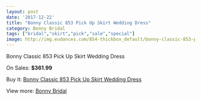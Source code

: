 ```yaml
---
layout: post
date: '2017-12-22'
title: "Bonny Classic 853 Pick Up Skirt Wedding Dress"
category: Bonny Bridal
tags: ["bridal","skirt","pick","sale","special"]
image: http://img.eudances.com/854-thickbox_default/bonny-classic-853-pick-up-skirt-wedding-dress.jpg
---
```

Bonny Classic 853 Pick Up Skirt Wedding Dress

On Sales: **$361.99**
<a href="https://www.eudances.com/en/bonny-bridal/293-bonny-classic-853-pick-up-skirt-wedding-dress.html"><amp-img layout="responsive" width="600" height="600" src="//img.eudances.com/854-thickbox_default/bonny-classic-853-pick-up-skirt-wedding-dress.jpg" alt="Bonny Classic 853 Pick Up Skirt Wedding Dress 0" /></a>
<a href="https://www.eudances.com/en/bonny-bridal/293-bonny-classic-853-pick-up-skirt-wedding-dress.html"><amp-img layout="responsive" width="600" height="600" src="//img.eudances.com/855-thickbox_default/bonny-classic-853-pick-up-skirt-wedding-dress.jpg" alt="Bonny Classic 853 Pick Up Skirt Wedding Dress 1" /></a>

Buy it: [Bonny Classic 853 Pick Up Skirt Wedding Dress](https://www.eudances.com/en/bonny-bridal/293-bonny-classic-853-pick-up-skirt-wedding-dress.html "Bonny Classic 853 Pick Up Skirt Wedding Dress")

View more: [Bonny Bridal](https://www.eudances.com/en/3-bonny-bridal "Bonny Bridal")